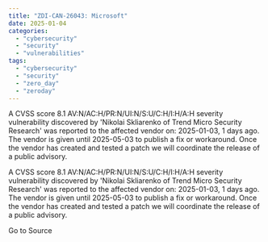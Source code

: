 ```yaml
---
title: "ZDI-CAN-26043: Microsoft"
date: 2025-01-04
categories: 
  - "cybersecurity"
  - "security"
  - "vulnerabilities"
tags: 
  - "cybersecurity"
  - "security"
  - "zero_day"
  - "zeroday"
---
```


A CVSS score 8.1 AV:N/AC:H/PR:N/UI:N/S:U/C:H/I:H/A:H severity vulnerability discovered by 'Nikolai Skliarenko of Trend Micro Security Research' was reported to the affected vendor on: 2025-01-03, 1 days ago. The vendor is given until 2025-05-03 to publish a fix or workaround. Once the vendor has created and tested a patch we will coordinate the release of a public advisory.

A CVSS score 8.1 AV:N/AC:H/PR:N/UI:N/S:U/C:H/I:H/A:H severity vulnerability discovered by 'Nikolai Skliarenko of Trend Micro Security Research' was reported to the affected vendor on: 2025-01-03, 1 days ago. The vendor is given until 2025-05-03 to publish a fix or workaround. Once the vendor has created and tested a patch we will coordinate the release of a public advisory.

Go to Source
